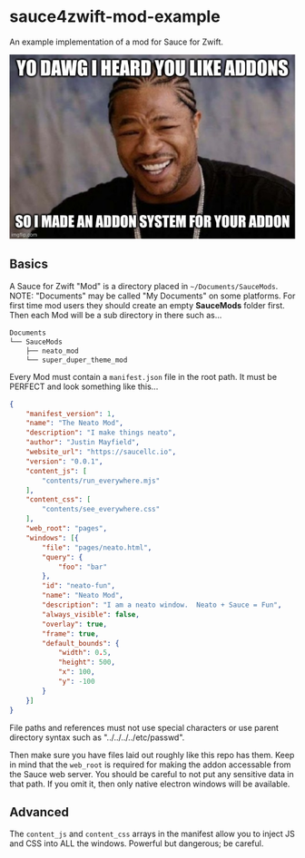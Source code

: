 sauce4zwift-mod-example
========
An example implementation of a mod for Sauce for Zwift.

<img src="yodawg.jpg"/>


Basics
--------
A Sauce for Zwift "Mod" is a directory placed in `~/Documents/SauceMods`.  NOTE: "Documents"
may be called "My Documents" on some platforms.  For first time mod users they should create
an empty **SauceMods** folder first.  Then each Mod will be a sub directory in there such as...
```
Documents
└── SauceMods
    ├── neato_mod
    └── super_duper_theme_mod
```

Every Mod must contain a `manifest.json` file in the root path.  It must be PERFECT and
look something like this...
```json
{
    "manifest_version": 1,
    "name": "The Neato Mod",
    "description": "I make things neato",
    "author": "Justin Mayfield",
    "website_url": "https://saucellc.io",
    "version": "0.0.1",
    "content_js": [
        "contents/run_everywhere.mjs"
    ],
    "content_css": [
        "contents/see_everywhere.css"
    ],
    "web_root": "pages",
    "windows": [{
        "file": "pages/neato.html",
        "query": {
            "foo": "bar"
        },
        "id": "neato-fun",
        "name": "Neato Mod",
        "description": "I am a neato window.  Neato + Sauce = Fun",
        "always_visible": false,
        "overlay": true,
        "frame": true,
        "default_bounds": {
            "width": 0.5,
            "height": 500,
            "x": 100,
            "y": -100
        }
    }]
}
```

File paths and references must not use special characters or use parent directory syntax
such as "../../../../etc/passwd".

Then make sure you have files laid out roughly like this repo has them.  Keep in mind that
the `web_root` is required for making the addon accessable from the Sauce web server. You
should be careful to not put any sensitive data in that path.  If you omit it, then only
native electron windows will be available.


Advanced
--------
The `content_js` and `content_css` arrays in the manifest allow you to inject JS and CSS into ALL
the windows.  Powerful but dangerous; be careful.
